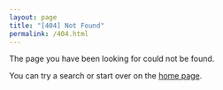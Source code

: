 ```yaml
---
layout: page
title: "[404] Not Found"
permalink: /404.html
--- 
```


<div id="message">
<p>The page you have been looking for could not be found.</p>
<p>You can try a search or start over on the <a href="/">home page</a>.</p>
</div>

<script type="text/javascript">
  // Remove trailing slash to make blog pages compatible to old firewalld.org.
  var href = location.href;
  if (href.substr(href.length-1) == '/') {
    var redirect_to = href.substr(0, href.length-1);
    window.location = redirect_to;

    var text = "Redirecting ...";
    document.title = document.title.replace("{{page.title}}", text);
    document.getElementsByTagName("h1")[0].innerHTML = text;
    document.getElementById("message").innerHTML = "Please click <a href=\""+redirect_to+"\">here</a> if it is not happening automatically.";
}
</script>
